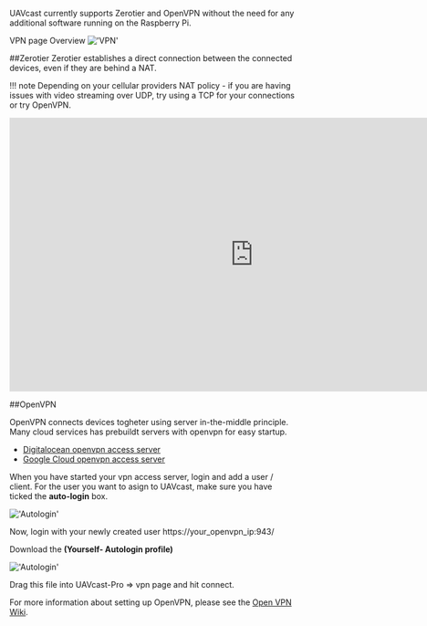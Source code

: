 UAVcast currently supports Zerotier and OpenVPN without the need for any additional software running on the Raspberry Pi.

VPN page Overview
!['VPN'](/site/images/pages/vpn/overview.jpg)

##Zerotier
Zerotier establishes a direct connection between the connected devices, even if they are behind a NAT.

!!! note
Depending on your cellular providers NAT policy - if you are having issues with video streaming over UDP, try using a TCP for your connections or try OpenVPN.

<iframe width="854" height="480" src="https://www.youtube.com/embed/p3DZxDkI5M0?rel=0" frameborder="0" allow="accelerometer; autoplay; encrypted-media; gyroscope; picture-in-picture" allowfullscreen></iframe>

##OpenVPN

OpenVPN connects devices togheter using server in-the-middle principle.
Many cloud services has prebuildt servers with openvpn for easy startup.

- [Digitalocean openvpn access server](https://marketplace.digitalocean.com/apps/openvpn-access-server)
- [Google Cloud openvpn access server](https://openvpn.net/google-cloud-vpn)

When you have started your vpn access server, login and add a user / client.
For the user you want to asign to UAVcast, make sure you have ticked the **auto-login** box.

!['Autologin'](/site/images/pages/vpn/auto-login-openvpn.jpg)

Now, login with your newly created user https://your_openvpn_ip:943/

Download the **(Yourself- Autologin profile)**

!['Autologin'](/site/images/pages/vpn/download-openvpn.jpg)

Drag this file into UAVcast-Pro => vpn page and hit connect.

For more information about setting up OpenVPN, please see the [Open VPN Wiki](https://community.openvpn.net/openvpn/wiki).
